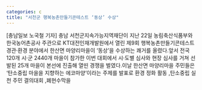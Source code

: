 ```yaml
---
categories: c
title: "서천군 행복농촌만들기콘테스트 ‘동상’ 수상"
---
```

[충남일보 노국철 기자] 충남 서천군지속가능지역재단이 지난 22일 농림축산식품부와 한국농어촌공사 주관으로 KT대전인재개발원에서 열린 제9회 행복농촌만들기콘테스트 경관·환경 분야에서 한산면 마양리마을이 ‘동상’을 수상하는 쾌거를 올렸다.앞서 전국 120개 시·군 2440개 마을이 참가한 이번 대회에서 시·도별 심사와 현장 심사를 거쳐 선발된 25개 마을이 본선에 진출해 열띤 경쟁을 벌였다.이날 한산면 마양리마을 주민들은 ‘탄소중립 마을을 지향하는 에코마양’이라는 주제를 발표로 환경 정화 활동 ,탄소중립 실천 주민 결의대회 ,폐현수막을